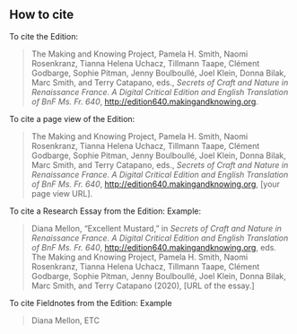 ## How to cite

To cite the Edition:

> The Making and Knowing Project, Pamela H. Smith, Naomi Rosenkranz, Tianna Helena Uchacz, Tillmann Taape, Clément Godbarge, Sophie Pitman, Jenny Boulboullé, Joel Klein, Donna Bilak, Marc Smith, and Terry Catapano, eds., *Secrets of Craft and Nature in Renaissance France. A Digital Critical Edition and English Translation of BnF Ms. Fr. 640*, http://edition640.makingandknowing.org.

To cite a page view of the Edition:

> The Making and Knowing Project, Pamela H. Smith, Naomi Rosenkranz, Tianna Helena Uchacz, Tillmann Taape, Clément Godbarge, Sophie Pitman, Jenny Boulboullé, Joel Klein, Donna Bilak, Marc Smith, and Terry Catapano, eds., *Secrets of Craft and Nature in Renaissance France. A Digital Critical Edition and English Translation of BnF Ms. Fr. 640*, http://edition640.makingandknowing.org, [your page view URL].

To cite a Research Essay from the Edition:
Example:

> Diana Mellon, “Excellent Mustard,” in *Secrets of Craft and Nature in Renaissance France. A Digital Critical Edition and English Translation of BnF Ms. Fr. 640*, http://edition640.makingandknowing.org, eds. The Making and Knowing Project, Pamela H. Smith, Naomi Rosenkranz, Tianna Helena Uchacz, Tillmann Taape, Clément Godbarge, Sophie Pitman, Jenny Boulboullé, Joel Klein, Donna Bilak, Marc Smith, and Terry Catapano (2020), [URL of the essay.]

To cite Fieldnotes from the Edition:
Example

> Diana Mellon, ETC

